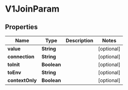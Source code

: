 

# V1JoinParam


## Properties

Name | Type | Description | Notes
------------ | ------------- | ------------- | -------------
**value** | **String** |  |  [optional]
**connection** | **String** |  |  [optional]
**toInit** | **Boolean** |  |  [optional]
**toEnv** | **String** |  |  [optional]
**contextOnly** | **Boolean** |  |  [optional]



